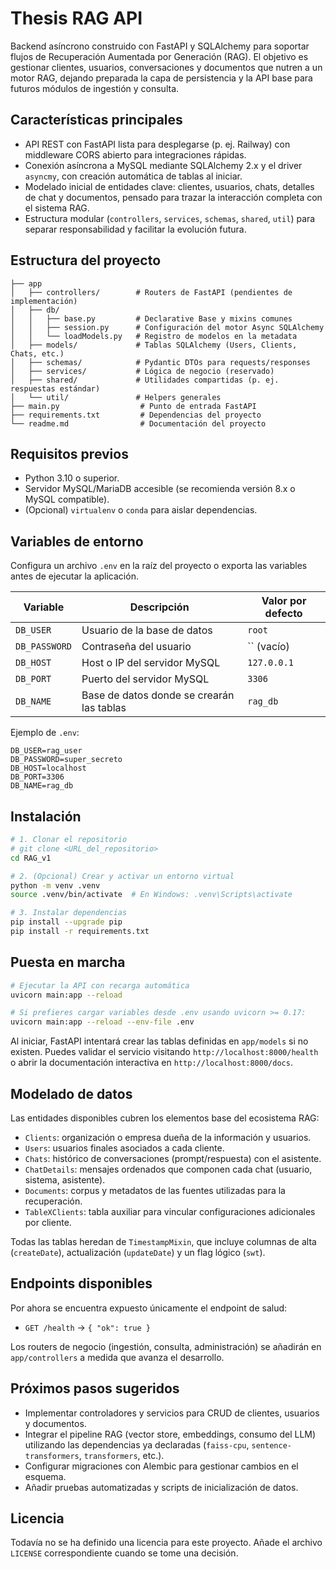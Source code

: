 # Thesis RAG API

Backend asíncrono construido con FastAPI y SQLAlchemy para soportar flujos de Recuperación Aumentada por Generación (RAG). El objetivo es gestionar clientes, usuarios, conversaciones y documentos que nutren a un motor RAG, dejando preparada la capa de persistencia y la API base para futuros módulos de ingestión y consulta.

## Características principales
- API REST con FastAPI lista para desplegarse (p. ej. Railway) con middleware CORS abierto para integraciones rápidas.
- Conexión asíncrona a MySQL mediante SQLAlchemy 2.x y el driver `asyncmy`, con creación automática de tablas al iniciar.
- Modelado inicial de entidades clave: clientes, usuarios, chats, detalles de chat y documentos, pensado para trazar la interacción completa con el sistema RAG.
- Estructura modular (`controllers`, `services`, `schemas`, `shared`, `util`) para separar responsabilidad y facilitar la evolución futura.

## Estructura del proyecto
```
├── app
│   ├── controllers/        # Routers de FastAPI (pendientes de implementación)
│   ├── db/
│   │   ├── base.py         # Declarative Base y mixins comunes
│   │   ├── session.py      # Configuración del motor Async SQLAlchemy
│   │   └── loadModels.py   # Registro de modelos en la metadata
│   ├── models/             # Tablas SQLAlchemy (Users, Clients, Chats, etc.)
│   ├── schemas/            # Pydantic DTOs para requests/responses
│   ├── services/           # Lógica de negocio (reservado)
│   ├── shared/             # Utilidades compartidas (p. ej. respuestas estándar)
│   └── util/               # Helpers generales
├── main.py                  # Punto de entrada FastAPI
├── requirements.txt         # Dependencias del proyecto
└── readme.md                # Documentación del proyecto
```

## Requisitos previos
- Python 3.10 o superior.
- Servidor MySQL/MariaDB accesible (se recomienda versión 8.x o MySQL compatible).
- (Opcional) `virtualenv` o `conda` para aislar dependencias.

## Variables de entorno
Configura un archivo `.env` en la raíz del proyecto o exporta las variables antes de ejecutar la aplicación.

| Variable      | Descripción                                 | Valor por defecto |
|---------------|----------------------------------------------|-------------------|
| `DB_USER`     | Usuario de la base de datos                  | `root`            |
| `DB_PASSWORD` | Contraseña del usuario                       | `` (vacío)        |
| `DB_HOST`     | Host o IP del servidor MySQL                 | `127.0.0.1`       |
| `DB_PORT`     | Puerto del servidor MySQL                    | `3306`            |
| `DB_NAME`     | Base de datos donde se crearán las tablas    | `rag_db`          |

Ejemplo de `.env`:
```dotenv
DB_USER=rag_user
DB_PASSWORD=super_secreto
DB_HOST=localhost
DB_PORT=3306
DB_NAME=rag_db
```

## Instalación
```bash
# 1. Clonar el repositorio
# git clone <URL_del_repositorio>
cd RAG_v1

# 2. (Opcional) Crear y activar un entorno virtual
python -m venv .venv
source .venv/bin/activate  # En Windows: .venv\Scripts\activate

# 3. Instalar dependencias
pip install --upgrade pip
pip install -r requirements.txt
```

## Puesta en marcha
```bash
# Ejecutar la API con recarga automática
uvicorn main:app --reload

# Si prefieres cargar variables desde .env usando uvicorn >= 0.17:
uvicorn main:app --reload --env-file .env
```

Al iniciar, FastAPI intentará crear las tablas definidas en `app/models` si no existen. Puedes validar el servicio visitando `http://localhost:8000/health` o abrir la documentación interactiva en `http://localhost:8000/docs`.

## Modelado de datos
Las entidades disponibles cubren los elementos base del ecosistema RAG:
- `Clients`: organización o empresa dueña de la información y usuarios.
- `Users`: usuarios finales asociados a cada cliente.
- `Chats`: histórico de conversaciones (prompt/respuesta) con el asistente.
- `ChatDetails`: mensajes ordenados que componen cada chat (usuario, sistema, asistente).
- `Documents`: corpus y metadatos de las fuentes utilizadas para la recuperación.
- `TableXClients`: tabla auxiliar para vincular configuraciones adicionales por cliente.

Todas las tablas heredan de `TimestampMixin`, que incluye columnas de alta (`createDate`), actualización (`updateDate`) y un flag lógico (`swt`).

## Endpoints disponibles
Por ahora se encuentra expuesto únicamente el endpoint de salud:
- `GET /health` → `{ "ok": true }`

Los routers de negocio (ingestión, consulta, administración) se añadirán en `app/controllers` a medida que avanza el desarrollo.

## Próximos pasos sugeridos
- Implementar controladores y servicios para CRUD de clientes, usuarios y documentos.
- Integrar el pipeline RAG (vector store, embeddings, consumo del LLM) utilizando las dependencias ya declaradas (`faiss-cpu`, `sentence-transformers`, `transformers`, etc.).
- Configurar migraciones con Alembic para gestionar cambios en el esquema.
- Añadir pruebas automatizadas y scripts de inicialización de datos.

## Licencia
Todavía no se ha definido una licencia para este proyecto. Añade el archivo `LICENSE` correspondiente cuando se tome una decisión.
